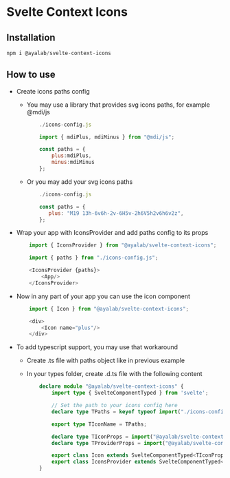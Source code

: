 # Svelte Context Icons

## Installation

``` js
npm i @ayalab/svelte-context-icons 
```

## How to use

* Create icons paths config
  * You may use a library that provides svg icons paths, for example @mdi/js

    ``` js
        ./icons-config.js

        import { mdiPlus, mdiMinus } from "@mdi/js";

        const paths = {
            plus:mdiPlus,
            minus:mdiMinus
        };
    ```

  * Or you may add your svg icons paths

    ``` js
        ./icons-config.js

        const paths = {
           plus: "M19 13h-6v6h-2v-6H5v-2h6V5h2v6h6v2z",
        };
    ```

* Wrap your app with IconsProvider and add paths config to its props

    ``` js
        import { IconsProvider } from "@ayalab/svelte-context-icons";

        import { paths } from "./icons-config.js";

        <IconsProvider {paths}>
            <App/>
        </IconsProvider>
    ```

* Now in any part of your app you can use the icon component

    ``` js
        import { Icon } from "@ayalab/svelte-context-icons";

        <div>
            <Icon name="plus"/>
        </div>
    ```

* To add typescript support, you may use that workaround
  * Create .ts file with paths object like in previous example
  * In your types folder, create .d.ts file with the following content

    ``` ts
        declare module "@ayalab/svelte-context-icons" {
            import type { SvelteComponentTyped } from 'svelte';

            // Set the path to your icons config here
            declare type TPaths = keyof typeof import("./icons-config").paths;

            export type TIconName = TPaths;

            declare type TIconProps = import("@ayalab/svelte-context-icons/index").TIconProps<TPaths>;
            declare type TProviderProps = import("@ayalab/svelte-context-icons/index").TIconsProviderProps<TPaths>;

            export class Icon extends SvelteComponentTyped<TIconProps, {}, {}> {}
            export class IconsProvider extends SvelteComponentTyped<TProviderProps, {}, {}>{}
        }
    ```
